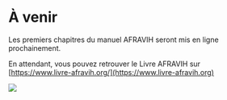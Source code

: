 # À venir

Les premiers chapitres du manuel AFRAVIH seront mis en ligne prochainement.

En attendant, vous pouvez retrouver le Livre AFRAVIH sur [https://www.livre-afravih.org/](https://www.livre-afravih.org)

![](https://www.livre-afravih.org/img/book.png)
